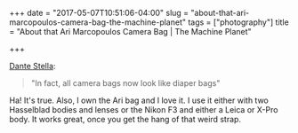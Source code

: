 +++
date = "2017-05-07T10:51:06-04:00"
slug = "about-that-ari-marcopoulos-camera-bag-the-machine-planet"
tags = ["photography"]
title = "About that Ari Marcopoulos Camera Bag | The Machine Planet"

+++
 

[Dante Stella][1]:

> "In fact, all camera bags now look like diaper bags"

Ha! It's true. Also, I own the Ari bag and I love it. I use it either with two Hasselblad bodies and lenses or the Nikon F3 and either a Leica or X-Pro body. It works great, once you get the hang of that weird strap.

 [1]: https://themachineplanet.wordpress.com/2017/05/07/about-that-ari-marcopoulos-camera-bag/
